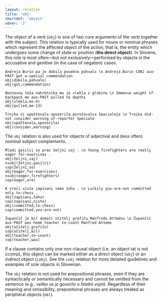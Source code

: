```yaml
---
layout: relation
title: 'obj'
shortdef: 'object'
udver: '2'
---
```


The object of a verb (`obj`) is one of two core arguments of the verb together with the subject. This relation is typically used for nouns or nominal phrases which represent the affected object of the action, that is, the entity which undergoes some change of state or position (**the direct object**). In Slovene, this role is most often—but not exclusively—performed by objects in the accusative and genitive (in the case of negation) cases. 
~~~ sdparse
Andreja Burin pa je dobila posebno pohvalo \n Andreja Burin CONJ aux-PAST got a-special commendation
obj(dobila,pohvalo)
obj(got,commendation)
~~~
~~~ sdparse
Neznosna teža nahrbtnika me je vlekla v globino \n Immense weight of-backpack me aux-PAST pulled to depths
obj(vlekla,me-4)
obj(pulled,me-13)
~~~
~~~ sdparse
Trojka ni upoštevala opozorila poročevalca Specialeja \n Troika did-not consider warning of-reporter Speciale
obj(upoštevala,opozorila)
obj(consider,warning)
~~~

The `obj` relation is also used for objects of adjectival and (less often) nominal subject complements. 
~~~ sdparse
Mladi gasilci so prav željni vaj . \n Young firefighters are really eager for-exercises .
obj(željni,vaj)
nsubj(željni,gasilci)
cop(željni,so)
obj(eager,for-exercises)
nsubj(eager,firefighters)
cop(eager,are)
~~~
~~~ sdparse
K sreči niste zapisani samo šahu . \n Luckily you-are-not committed only to-chess .
obj(zapisani,šahu)
cop(zapisani,niste)
obj(committed,to-chess)
cop(committed,you-are-not)
~~~
~~~ sdparse
Župančič je bil domači učitelj grofiču Manfredu Attemsu \n Župančič aux-PAST was home teacher to-count Manfred Attems
obj(učitelj,grofiču)
cop(učitelj,bil)
obj(teacher,to-count)
cop(teacher,was)
~~~

If a clause contains only one non-clausal object (i.e. an object tat is not ccomp), this object can be marked either as a direct object (`obj`) or an indirect object (`iobj`). See the `iobj` relation for more detailed guidelines and examples of sole objects in Slovenian. 

The `obj` relation is not used for prepositional phrases, even if they are syntactically or semantically necessary and cannot be omitted from the sentence (e.g., *veliko se je govorilo o hladni vojni*). Regardless of their meaning and omissibility, prepositional phrases are always treated as peripheral objects (`obl`). 
<!-- Interlanguage links updated Po 11. listopadu 2024, 20:11:13 CET -->
